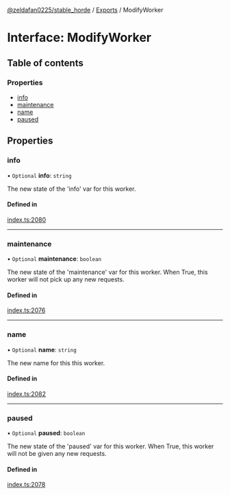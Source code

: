 [@zeldafan0225/stable_horde](../README.md) / [Exports](../modules.md) / ModifyWorker

# Interface: ModifyWorker

## Table of contents

### Properties

- [info](ModifyWorker.md#info)
- [maintenance](ModifyWorker.md#maintenance)
- [name](ModifyWorker.md#name)
- [paused](ModifyWorker.md#paused)

## Properties

### info

• `Optional` **info**: `string`

The new state of the 'info' var for this worker.

#### Defined in

[index.ts:2080](https://github.com/ZeldaFan0225/stable_horde/blob/cc34adc/index.ts#L2080)

___

### maintenance

• `Optional` **maintenance**: `boolean`

The new state of the 'maintenance' var for this worker. When True, this worker will not pick up any new requests.

#### Defined in

[index.ts:2076](https://github.com/ZeldaFan0225/stable_horde/blob/cc34adc/index.ts#L2076)

___

### name

• `Optional` **name**: `string`

The new name for this this worker.

#### Defined in

[index.ts:2082](https://github.com/ZeldaFan0225/stable_horde/blob/cc34adc/index.ts#L2082)

___

### paused

• `Optional` **paused**: `boolean`

The new state of the 'paused' var for this worker. When True, this worker will not be given any new requests.

#### Defined in

[index.ts:2078](https://github.com/ZeldaFan0225/stable_horde/blob/cc34adc/index.ts#L2078)
